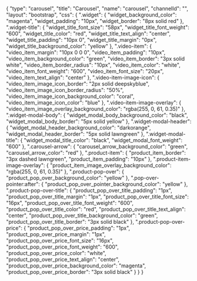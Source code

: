{
  "type": "carousel",
  "title": "Carousel",
  "name": "carousel",
  "channelId": "",
  "layout": "bootstrap",
  "css": {
    ".widget": {
      "widget_background_color": "magenta",
      "widget_padding": "10px",
      "widget_border": "8px solid red"
    },
    ".widget-title": {
      "widget_title_font_size": "58px",
      "widget_title_font_weight": "600",
      "widget_title_color": "red",
      "widget_title_text_align": "center",
      "widget_title_padding": "10px 0",
      "widget_title_margin": "0px",
      "widget_title_background_color": "yellow"
    },
    ".video-item": {
      "video_item_margin": "10px 0 0 0",
      "video_item_padding": "10px",
      "video_item_background_color": "green",
      "video_item_border": "3px solid white",
      "video_item_border_radius": "10px",
      "video_item_color": "white",
      "video_item_font_weight": "600",
      "video_item_font_size": "20px",
      "video_item_text_align": "center"
    },
    ".video-item-image-icon": {
      "video_item_image_icon_border": "2px solid deepskyblue",
      "video_item_image_icon_border_radius": "50%",
      "video_item_image_icon_background_color": "coral",
      "video_item_image_icon_color": "blue"
    },
    ".video-item-image-overlay": {
      "video_item_image_overlay_background_color": "rgba(255, 0, 61, 0.35)"
    },
    ".widget-modal-body": {
      "widget_modal_body_background_color": "black",
      "widget_modal_body_border": "5px solid yellow"
    },
    ".widget-modal-header": {
      "widget_modal_header_background_color": "darkorange",
      "widget_modal_header_border": "5px solid lawngreen"
    },
    ".widget-modal-title": {
      "widget_modal_title_color": "black",
      "widget_modal_font_weight": "600"
    },
    ".carousel-arrow": {
      "carousel_arrow_background_color": "green",
      "carousel_arrow_color": "red"
    },
    ".product-item": {
      "product_item_border": "3px dashed lawngreen",
      "product_item_padding": "10px"
    },
    ".product-item-image-overlay": {
      "product_item_image_overlay_background_color": "rgba(255, 0, 61, 0.35)"
    },
    ".product-pop-over": {
      "product_pop_over_background_color": "yellow"
    },
    ".pop-over-pointer:after": {
      "product_pop_over_pointer_background_color": "yellow"
    },
    ".product-pop-over-title": {
      "product_pop_over_title_padding": "1px",
      "product_pop_over_title_margin": "1px",
      "product_pop_over_title_font_size": "16px",
      "product_pop_over_title_font_weight": "600",
      "product_pop_over_title_color": "red",
      "product_pop_over_title_text_align": "center",
      "product_pop_over_title_background_color": "green",
      "product_pop_over_title_border": "3px solid black"
    },
    ".product-pop-over-price": {
      "product_pop_over_price_padding": "1px",
      "product_pop_over_price_margin": "1px",
      "product_pop_over_price_font_size": "16px",
      "product_pop_over_price_font_weight": "600",
      "product_pop_over_price_color": "white",
      "product_pop_over_price_text_align": "center",
      "product_pop_over_price_background_color": "magenta",
      "product_pop_over_price_border": "3px solid black"
    }
  }
}
